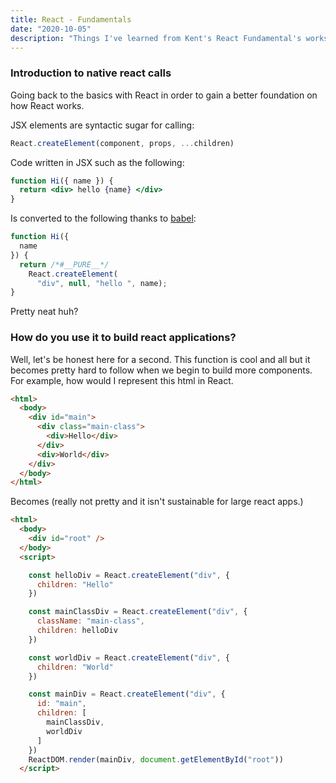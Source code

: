 ```yaml
---
title: React - Fundamentals
date: "2020-10-05"
description: "Things I've learned from Kent's React Fundamental's workshop"
---
```


### Introduction to native react calls

 Going back to the basics with React in order to gain a better foundation on how React works.

JSX elements are syntactic sugar for calling:

```jsx
React.createElement(component, props, ...children)
```

Code written in JSX such as the following:

```jsx
function Hi({ name }) {
  return <div> hello {name} </div>
}
```

Is converted to the following thanks to [babel](https://babeljs.io/repl/#?browsers=defaults%2C%20not%20ie%2011%2C%20not%20ie_mob%2011&build=&builtIns=false&spec=false&loose=false&code_lz=GYVwdgxgLglg9mABACxgCgN6LAQwLYCmiAvgJSIYBQiiATgVCLUgDwAmMAbgHzIEA2_OBVyFiLAPQceAbkrFKQA&debug=false&forceAllTransforms=false&shippedProposals=false&circleciRepo=&evaluate=false&fileSize=false&timeTravel=false&sourceType=module&lineWrap=true&presets=react&prettier=false&targets=&version=7.11.6&externalPlugins=):

```jsx
function Hi({
  name
}) {
  return /*#__PURE__*/
    React.createElement(
      "div", null, "hello ", name);
}
```

Pretty neat huh?

### How do you use it to build react applications?

Well, let's be honest here for a second. This function is cool and all but it becomes pretty hard to follow when we begin to build more components. For example, how would I represent this html in React.


```html
<html>
  <body>
    <div id="main">
      <div class="main-class">
        <div>Hello</div>
      </div>
      <div>World</div>
    </div>
  </body>
</html>
```

Becomes (really not pretty and it isn't sustainable for large react apps.)

```html
<html>
  <body>
    <div id="root" />
  </body>
  <script>

    const helloDiv = React.createElement("div", {
      children: "Hello"
    })

    const mainClassDiv = React.createElement("div", {
      className: "main-class",
      children: helloDiv
    })

    const worldDiv = React.createElement("div", {
      children: "World"
    })

    const mainDiv = React.createElement("div", {
      id: "main",
      children: [
        mainClassDiv,
        worldDiv
      ]
    })
    ReactDOM.render(mainDiv, document.getElementById("root"))
  </script>
```



